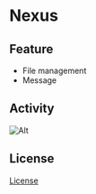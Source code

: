 # Nexus

## Feature

- File management
- Message

## Activity

![Alt](https://repobeats.axiom.co/api/embed/660f9061446939f185a57f01797fca56c133d8ca.svg "Repobeats analytics image")

## License

[License](./LICENSE.txt)